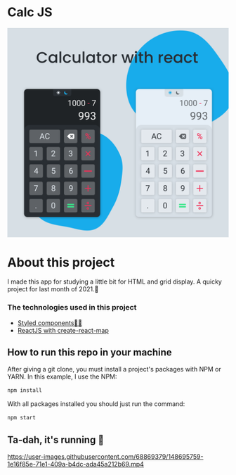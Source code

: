 # Calc JS

<div>
  <img align="center" alt="thumb" src="./assets/thumb.svg">
</div>

# About this project
I made this app for studying a little bit for HTML and grid display. A quicky project for last month of 2021.🙂

### The technologies used in this project
- [Styled components💅🏿](https://styled-components.com/)
- [ReactJS with create-react-map](https://pt-br.reactjs.org/)

## How to run this repo in your machine
After giving a git clone, you must install a project's packages with NPM or YARN. In this example, I use the NPM:
```bash
npm install
```
With all packages installed you should just run the command:
```bash
npm start
```
## Ta-dah, it's running 🥳
https://user-images.githubusercontent.com/68869379/148695759-1e16f85e-71e1-409a-b4dc-ada45a212b69.mp4
